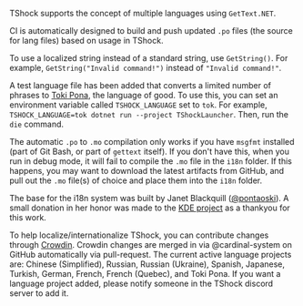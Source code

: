 TShock supports the concept of multiple languages using `GetText.NET`.

CI is automatically designed to build and push updated `.po` files (the source for lang files) based on usage in TShock.

To use a localized string instead of a standard string, use `GetString()`. For example, `GetString("Invalid command!")` instead of `"Invalid command!"`.

A test language file has been added that converts a limited number of phrases to [Toki Pona](https://tokipona.org/), the language of good. To use this, you can set an environment variable called `TSHOCK_LANGUAGE` set to `tok`. For example, `TSHOCK_LANGUAGE=tok dotnet run --project TShockLauncher`. Then, run the `die` command.

The automatic `.po` to `.mo` compilation only works if you have `msgfmt` installed (part of Git Bash, or part of `gettext` itself). If you don't have this, when you run in debug mode, it will fail to compile the `.mo` file in the `i18n` folder. If this happens, you may want to download the latest artifacts from GitHub, and pull out the `.mo` file(s) of choice and place them into the `i18n` folder.

The base for the i18n system was built by Janet Blackquill ([@pontaoski](https://github.com/pontaoski)). A small donation in her honor was made to the [KDE project](https://kde.org/) as a thankyou for this work.

To help localize/internationalize TShock, you can contribute changes through [Crowdin](https://crowdin.com/project/tshock). Crowdin changes are merged in via @cardinal-system on GitHub automatically via pull-request. The current active language projects are: Chinese (Simplified), Russian, Russian (Ukraine), Spanish, Japanese, Turkish, German, French, French (Quebec), and Toki Pona. If you want a language project added, please notify someone in the TShock discord server to add it.
